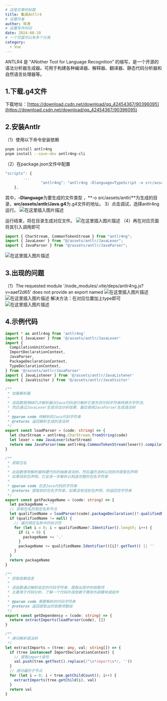 ```yaml
---
# 这是文章的标题
title: 集成Antlr4
# 设置作者
author: 宋涛
# 设置写作时间
date: 2024-08-10
# 一个页面可以有多个分类
category:
  - Vue
---
```


ANTLR4 是 “ANother Tool for Language Recognition” 的缩写，是一个开源的语法分析器生成器。可用于构建各种编译器、解释器、翻译器、静态代码分析器和自然语言处理器等。
<!-- more -->

## 1.下载.g4文件

下载地址：[https://download.csdn.net/download/qq_42454367/90396095](https://download.csdn.net/download/qq_42454367/90396095)

## 2.安装Antlr

（1）使用以下命令安装依赖

```bash
pnpm install antlr4ng
pnpm install --save-dev antlr4ng-cli
```

（2）在package.json文件中配置

```typescript
"scripts": {
        ...
                "antlr4ng": "antlr4ng -Dlanguage=TypeScript -o src/assets/antlr/ -visitor -listener -Xexact-output-dir src/assets/antlr/Java.g4"
    },
```

其中，**-Dlanguage**为要生成的文件类型 ，**-o src/assets/antlr\/**为生成的目录，**src/assets/antlr/Java.g4**为.g4文件的地址。
3）点击调试，选择antlr4ng运行。
![在这里插入图片描述](https://i-blog.csdnimg.cn/direct/47cb27a6631f498aad4974caedd63545.png)

运行结束，将在目录生成对应文件。
![在这里插入图片描述](https://i-blog.csdnimg.cn/direct/0fff408d1b51474a85c740725097a8c4.png)
（4）再在对应页面将其引入调用即可

```typescript
import { CharStream, CommonTokenStream } from "antlr4ng";
import { JavaLexer } from "@/assets/antlr/JavaLexer";
import { JavaParser } from "@/assets/antlr/JavaParser";
```

![在这里插入图片描述](https://i-blog.csdnimg.cn/direct/819acf5fcaa446aa985876261052858a.png)

## 3.出现的问题

（1）The requested module '/node_modules/.vite/deps/antlr4ng.js?v=aaef2d65' does not provide an export named
![在这里插入图片描述](https://i-blog.csdnimg.cn/direct/e322cbd9b3714e318b2ab09a11d91c17.png)
![在这里插入图片描述](https://i-blog.csdnimg.cn/direct/c84eaf4889dc421e8a118b93807054da.png)
解决方法：在对应位置加上type即可
![在这里插入图片描述](https://i-blog.csdnimg.cn/direct/fb4284d3ae7040fe866a292b1208ac8b.png)

## 4.示例代码

```typescript
import * as antlr4ng from 'antlr4ng'
import { JavaLexer } from '@/assets/antlr/JavaLexer'
import {
  CompilationUnitContext,
  ImportDeclarationContext,
  JavaParser,
  PackageDeclarationContext,
  TypeDeclarationContext,
} from '@/assets/antlr/JavaParser'
import { JavaListener } from '@/assets/antlr/JavaListener'
import { JavaVisitor } from '@/assets/antlr/JavaVisitor'

/**
 * 加载解析器
 *
 * 该函数使用ANTLR解析器对Java代码进行解析它首先将代码字符串转换为字符流，
 * 然后通过JavaLexer生成词法分析结果，最后使用JavaParser生成语法树
 *
 * @param code 待解析的Java代码字符串
 * @returns 返回解析生成的语法树
 */
export const loadParser = (code: string) => {
  let charStream = antlr4ng.CharStream.fromString(code)
  let lexer = new JavaLexer(charStream)
  return new JavaParser(new antlr4ng.CommonTokenStream(lexer)).compilationUnit()
}

/**
 * 获取包名
 *
 * 此函数使用解析器构建代码的抽象语法树，然后遍历该树以找到并提取包声明
 * 如果找到包声明，它会进一步解析以构造完整的包名字符串
 *
 * @param code 包含Java代码的字符串
 * @returns 提取到的包名字符串，如果没有找到包声明，则返回空字符串
 */
export const getPackageName = (code: string) => {
  let packageName = ''
  // 获取包名的限定名称节点
  let qualifiedName = loadParser(code).packageDeclaration()?.qualifiedName()
  if (qualifiedName != null) {
    // 遍历限定名称中的标识符
    for (let i = 0; i < qualifiedName?.Identifier().length; i++) {
      if (i > 0) {
        packageName += '.'
      }
      packageName += qualifiedName.Identifier()[i]?.getText() || ''
    }
  }
  return packageName
}

/**
 * 获取依赖信息
 *
 * 该函数通过解析给定的代码字符串，提取出其中的依赖项
 * 主要用于代码分析，了解一个代码片段依赖于哪些外部模块或组件
 *
 * @param code 需要解析的代码字符串
 * @returns 返回提取出的依赖项数组
 */
export const getDependency = (code: string) => {
  return extractImports(loadParser(code), [])
}

/**
 * 递归解析语法树
 */
let extractImports = (tree: any, val: string[]) => {
  if (tree instanceof ImportDeclarationContext) {
    // 提取import语句
    val.push(tree.getText().replace(/^\s*import\s*/, ''))
  }
  // 递归遍历子节点
  for (let i = 0; i < tree.getChildCount(); i++) {
    extractImports(tree.getChild(i), val)
  }
  return val
}

```
